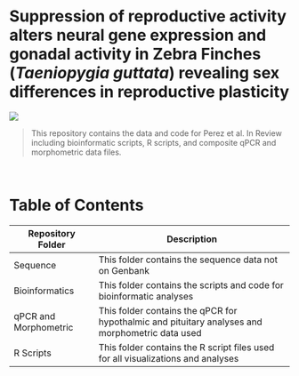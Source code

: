 # Suppression of reproductive activity alters neural gene expression and gonadal activity in Zebra Finches (_Taeniopygia guttata_) revealing sex differences in reproductive plasticity

[![](https://img.shields.io/badge/License-CC%20BY-blue)](https://creativecommons.org/licenses/by/4.0/)

> This repository contains the data and code for Perez et al. In Review including bioinformatic scripts, R scripts, and composite qPCR and morphometric data files.

<br>

# Table of Contents

<center>

| Repository Folder | Description |
|-------------------|-------------|
| Sequence          | This folder contains the sequence data not on Genbank |
| Bioinformatics            | This folder contains the scripts and code for bioinformatic analyses |
| qPCR and Morphometric | This folder contains the qPCR for hypothalmic and pituitary analyses and morphometric data used  |
| R Scripts         | This folder contains the R script files used for all visualizations and analyses |

</center>

